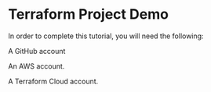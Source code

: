 # Terraform Project Demo

In order to complete this tutorial, you will need the following:

A GitHub account

An AWS account.

A Terraform Cloud account.
